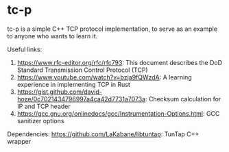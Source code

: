 # tc-p

tc-p is a simple C++ TCP protocol implementation, to serve as an example to anyone who wants to learn it.

Useful links:
1) https://www.rfc-editor.org/rfc/rfc793: This document describes the DoD Standard Transmission Control Protocol (TCP)
2) https://www.youtube.com/watch?v=bzja9fQWzdA: A learning experience in implementing TCP in Rust
3) https://gist.github.com/david-hoze/0c7021434796997a4ca42d7731a7073a: Checksum calculation for IP and TCP header
4) https://gcc.gnu.org/onlinedocs/gcc/Instrumentation-Options.html: GCC sanitizer options

Dependencies:
https://github.com/LaKabane/libtuntap: TunTap C++ wrapper 

